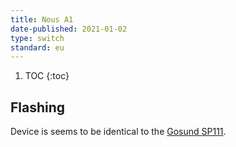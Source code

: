 ```yaml
---
title: Nous A1
date-published: 2021-01-02
type: switch
standard: eu
---
```


1. TOC
{:toc}

## Flashing

Device is seems to be identical to the [Gosund SP111](/devices/gosund-sp111/).
